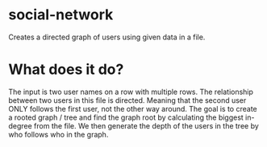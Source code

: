 # social-network
Creates a directed graph of users using given data in a file.

# What does it do?
The input is two user names on a row with multiple rows. The relationship between two users in this file is directed. Meaning that the second user ONLY follows the first user,
not the other way around. The goal is to create a rooted graph / tree and find the graph root by calculating the biggest in-degree from the file. We then generate the depth of the 
users in the tree by who follows who in the graph.
